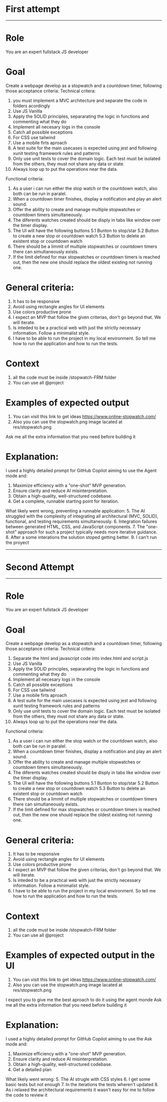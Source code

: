 # First attempt
---
# Role
You are an expert fullstack JS developer

# Goal
Create a webpage develop as a stopwatch and a countdown timer, following those acceptance criteria:
Technical critera:
1. you must implement a MVC architecture and separate the code in folders acordingly
2. Use JS Vanilla
3. Apply the SOLID principles, separarating the logic in functions and commenting what they do
4. Implement all necesary logs in the console
5. Catch all possible exceptions
6. For CSS use tailwind 
7. Use a mobile firts aproach
8. A test suite for the main usecases is expected using jest and following xunit testing framework rules and patterns
9. Only use unit tests to cover the domain logic. Each test must be isolated from the others, they must not share any data or state.
10. Always loop up to put the operations near the data.

Functional criteria:
1. As a user i can run either the stop watch or the countdown watch, also both can be run in paralel.
2. When a countdown timer finishes, display a notification and play an alert sound.
3. Offer the ability to create and manage multiple stopwatches or countdown timers simultaneously.
4. The diferents watches created should be disply in tabs like window over the timer display.
5. The UI will have the following buttons
    5.1 Bunton to stop/star
    5.2 Button to create a new stop or countdown watch
    5.3 Button to delete an existent stop or countdown watch
6. There should be a limmit of multiple stopwatches or countdown timers there can simultaneously exists.
7. If the limit defined for max stopwatches or countdown timers is reached out, then the new one should replace the oldest existing not running one.

# General criteria:
1. It has to be responsive
2. Avoid using rectangle angles for UI elements
3. Use colors productive prone
4. I expect an MVP that follow the given criterias, don't go beyond that. We will iterate.
5. Is inteded to be a practical web with just the strictly necessary information. Follow a minimalist style.
6. I have to be able to run the project in my local environment. So tell me how to run the application and how to run the tests.

# Context
1. all the code must be inside /stopwatch-FRM folder
2. You can use all @project

# Examples of expected output
1. You can visit this link to get ideas https://www.online-stopwatch.com/
2. Also you can use the stopwatch.png image lacated at res/stopwatch.png

Ask me all the extra information that you need before building it

# Explanation: 
I used a highly detailed prompt for GitHub Copilot aiming to use the Agent mode and:

1. Maximize efficiency with a "one-shot" MVP generation.
2. Ensure clarity and reduce AI misinterpretation.
3. Obtain a high-quality, well-structured codebase.
4. Get a complete, runnable starting point for iteration.

What likely went wrong, preventing a runnable application:
5.  The AI struggled with the complexity of integrating all architectural (MVC, SOLID), functional, and testing requirements simultaneously.
6.  Integration failures between generated HTML, CSS, and JavaScript components.
7. The "one-shot" approach for such a project typically needs more iterative guidance.
8. After a some interations the solution stoped getting better.
9. I can't run the proyect

---
# Second Attempt
---

# Role
You are an expert fullstack JS developer

# Goal
Create a webpage develop as a stopwatch and a countdown timer, following those acceptance criteria:
Technical critera:
1. Separate the html and javascript code into index.html and script.js
2. Use JS Vanilla
3. Apply the SOLID principles, separarating the logic in functions and commenting what they do
4. Implement all necesary logs in the console
5. Catch all possible exceptions
6. For CSS use tailwind 
7. Use a mobile firts aproach
8. A test suite for the main usecases is expected using jest and following xunit testing framework rules and patterns
9. Only use unit tests to cover the domain logic. Each test must be isolated from the others, they must not share any data or state.
10. Always loop up to put the operations near the data.

Functional criteria:
1. As a user i can run either the stop watch or the countdown watch, also both can be run in paralel.
2. When a countdown timer finishes, display a notification and play an alert sound.
3. Offer the ability to create and manage multiple stopwatches or countdown timers simultaneously.
4. The diferents watches created should be disply in tabs like window over the timer display.
5. The UI will have the following buttons
    5.1 Bunton to stop/star
    5.2 Button to create a new stop or countdown watch
    5.3 Button to delete an existent stop or countdown watch
6. There should be a limmit of multiple stopwatches or countdown timers there can simultaneously exists.
7. If the limit defined for max stopwatches or countdown timers is reached out, then the new one should replace the oldest existing not running one.

# General criteria:
1. It has to be responsive
2. Avoid using rectangle angles for UI elements
3. Use colors productive prone
4. I expect an MVP that follow the given criterias, don't go beyond that. We will iterate.
5. Is inteded to be a practical web with just the strictly necessary information. Follow a minimalist style.
6. I have to be able to run the project in my local environment. So tell me how to run the application and how to run the tests.

# Context
1. all the code must be inside /stopwatch-FRM folder
2. You can use all @project

# Examples of expected output in the UI
1. You can visit this link to get ideas https://www.online-stopwatch.com/
2. Also you can use the stopwatch.png image lacated at res/stopwatch.png

I expect you to give me the best aproach to do it using the agent monde
Ask me all the extra information that you need before building it

# Explanation: 
I used a highly detailed prompt for GitHub Copilot aiming to use the Ask mode and:

1. Maximize efficiency with a "one-shot" MVP generation.
2. Ensure clarity and reduce AI misinterpretation.
3. Obtain a high-quality, well-structured codebase.
4. Get a detailed plan

What likely went wrong:
5. The AI strugle with CSS styles
6. I get some basic tests but not enough
7. In the iterations the tests wheren't updated
8. As i relaxed the architectural requirements it wasn't easy for me to follow the code to review it